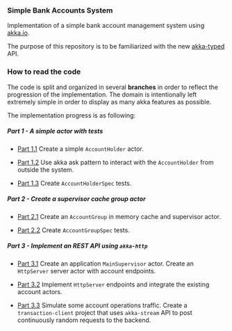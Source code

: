 ### Simple Bank Accounts System
Implementation of a simple bank account management system using [akka.io](https://akka.io/docs/).

The purpose of this repository is to be familiarized with the new [akka-typed](https://doc.akka.io/docs/akka/current/typed/index.html) API.

### How to read the code
The code is split and organized in several **branches** in order to reflect 
the progression of the implementation.
The domain is intentionally left extremely simple in order to display as many akka features as possible.

The implementation progress is as following: 

##### Part 1 - A simple actor with tests
- [Part 1.1](https://github.com/fpaschos/simple-bank-system/tree/part-1.1) 
Create a simple `AccountHolder` actor.

- [Part 1.2](https://github.com/fpaschos/simple-bank-system/tree/part-1.2)
Use akka ask pattern to interact with the `AccountHolder` from outside the system.

- [Part 1.3](https://github.com/fpaschos/simple-bank-system/tree/part-1.3) 
Create `AccountHolderSpec` tests.

##### Part 2 - Create a supervisor cache group actor
- [Part 2.1](https://github.com/fpaschos/simple-bank-system/tree/part-2.1)
Create an `AccountGroup` in memory cache and supervisor actor.
 
- [Part 2.2](https://github.com/fpaschos/simple-bank-system/tree/part-2.2)
Create `AccountGroupSpec` tests.

##### Part 3 - Implement an REST API using `akka-http`
- [Part 3.1](https://github.com/fpaschos/simple-bank-system/tree/part-3.1)
Create an application `MainSupervisor` actor.
Create an `HttpServer` server actor with account endpoints.

- [Part 3.2](https://github.com/fpaschos/simple-bank-system/tree/part-3.2)
Implement `HttpServer` endpoints and integrate the existing account actors.

- [Part 3.3](https://github.com/fpaschos/simple-bank-system/tree/part-3.3)
Simulate some account operations traffic.
Create a `transaction-client` project that uses `akka-stream` API to post continuously random requests to the backend.